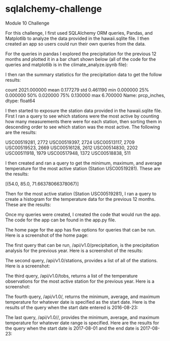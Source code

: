 # sqlalchemy-challenge
Module 10 Challenge

For this challenge, I first used SQLAlchemy ORM queries, Pandas, and Matplotlib to analyze the data provided in the hawaii.sqlite file. I then created an app so users could run their own queries from the data. 

For the queries in pandas I explored the precipitation for the previous 12 months and plotted it in a bar chart shown below (all of the code for the queries and matplotlib is in the climate_analyze.ipynb file): 



I then ran the summary statistics for the precipitation data to get the follow results: 

count    2021.000000
mean        0.177279
std         0.461190
min         0.000000
25%         0.000000
50%         0.020000
75%         0.130000
max         6.700000
Name: prcp_inches, dtype: float64

I then started to exposure the station data provided in the hawaii.sqlite file. First I ran a query to see which stations were the most active by counting how many measurements there were for each station, then sorting them in descending order to see which station was the most active. The following are the results:

USC00519281, 2772
USC00519397, 2724
USC00513117, 2709
USC00519523, 2669
USC00516128, 2612
USC00514830, 2202
USC00511918, 1979
USC00517948, 1372
USC00518838, 511

I then created and ran a query to get the minimum, maximum, and average temperature for the most active station (Station USC00519281). These are the results:

[(54.0, 85.0, 71.66378066378067)]

Then for the most active station (Station USC00519281), I ran a query to create a histogram for the temperature data for the previous 12 months. These are the results:



Once my queries were created, I created the code that would run the app. The code for the app can be found in the app.py file. 

The home page for the app has five options for queries that can be run. Here is a screenshot of the home page:


The first query that can be run, /api/v1.0/precipitation, is the precipitation analysis for the previous year. Here is a screenshot of the results:



The second query, /api/v1.0/stations, provides a list of all of  the stations. Here is a screenshot:



The third query, /api/v1.0/tobs, returns a list of the temperature observations for the most active station for the previous year. Here is a screenshot:



The fourth query, /api/v1.0/<start>, returns the minimum, average, and maximum temperature for whatever date is specified as the start date. Here is the results of the query when the start date entered is 2016-08-23:



The last query, /api/v1.0/<start>/<end>, provides the minimum, average, and maximum temperature for whatever date range is specified. Here are the results for the query when the start date is 2017-08-01 and the end date is 2017-08-23:

